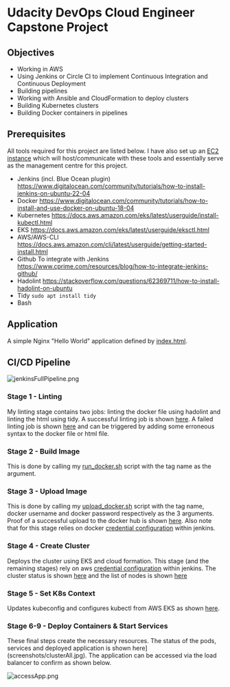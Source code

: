 # Udacity DevOps Cloud Engineer Capstone Project


## Objectives

- Working in AWS
- Using Jenkins or Circle CI to implement Continuous Integration and Continuous Deployment
- Building pipelines
- Working with Ansible and CloudFormation to deploy clusters
- Building Kubernetes clusters
- Building Docker containers in pipelines


## Prerequisites

All tools required for this project are listed below. I have also set up an [EC2 instance](screenshots/ec2Instance.jpg) which will host/communicate with these tools and essentially serve as the management centre for this project.
- Jenkins (incl. Blue Ocean plugin)
https://www.digitalocean.com/community/tutorials/how-to-install-jenkins-on-ubuntu-22-04
- Docker
https://www.digitalocean.com/community/tutorials/how-to-install-and-use-docker-on-ubuntu-18-04
- Kubernetes
https://docs.aws.amazon.com/eks/latest/userguide/install-kubectl.html
- EKS
https://docs.aws.amazon.com/eks/latest/userguide/eksctl.html
- AWS/AWS-CLI
https://docs.aws.amazon.com/cli/latest/userguide/getting-started-install.html
- Github
To integrate with Jenkins https://www.cprime.com/resources/blog/how-to-integrate-jenkins-github/
- Hadolint
https://stackoverflow.com/questions/62369711/how-to-install-hadolint-on-ubuntu
- Tidy
```sudo apt install tidy```
- Bash


## Application

A simple Nginx "Hello World" application defined by [index.html](index.html).

## CI/CD Pipeline

![jenkinsFullPipeline.png](screenshots/jenkinsFullPipeline.png)

### Stage 1 - Linting

My linting stage contains two jobs: linting the docker file using hadolint and linting the html using tidy. A successful linting job is shown [here](screenshots/lintingSuccess.jpg). A failed linting job is shown [here](screenshots/lintingFailure.jpg) and can be triggered by adding some erroneous syntax to the docker file or html file.

### Stage 2 - Build Image

This is done by calling my [run_docker.sh](scripts/run_docker.sh) script with the tag name as the argument.

### Stage 3 - Upload Image

This is done by calling my [upload_docker.sh](scripts/upload_docker.sh) script with the tag name, docker username and docker password respectively as the 3 arguments. Proof of a successful upload to the docker hub is shown [here](screenshots/dockerUpload.jpg). Also note that for this stage relies on docker [credential configuration](screenshots/jenkinsCreds) within jenkins.

### Stage 4 - Create Cluster

Deploys the cluster using EKS and cloud formation. This stage (and the remaining stages) rely on aws [credential configuration](screenshots/jenkinsCreds) within jenkins. The cluster status is shown [here](eksCluster.jpg) and the list of nodes is shown [here](clusterNodes.jpg)

### Stage 5 - Set K8s Context

Updates kubeconfig and configures kubectl from AWS EKS as shown [here](screenshots/configK8s).

### Stage 6-9 - Deploy Containers & Start Services

These final steps create the necessary resources. The status of the pods, services and deployed application is shown here](screenshots/clusterAll.jpg). The application can be accessed via the load balancer to confirm as shown below.

![accessApp.png](screenshots/accessApp.png)

